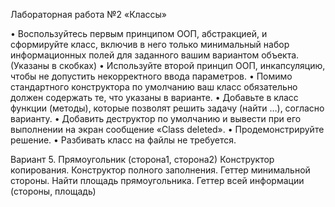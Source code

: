 Лабораторная работа №2
«Классы»

•	Воспользуйтесь первым принципом ООП, абстракцией, и сформируйте класс, включив в него только минимальный набор информационных полей для заданного вашим вариантом объекта. (Указаны в скобках)
•	Используйте второй принцип ООП, инкапсуляцию, чтобы не допустить некорректного ввода параметров.
•	Помимо стандартного конструктора по умолчанию ваш класс обязательно должен содержать те, что указаны в варианте.
•	Добавьте в класс функции (методы), которые позволят решить задачу (найти …), согласно варианту.
•	Добавить деструктор по умолчанию и вывести при его выполнении на экран сообщение «Class deleted».
•	Продемонстрируйте решение.
•	Разбивать класс на файлы не требуется.

Вариант 5.
Прямоугольник (сторона1, сторона2)
Конструктор копирования.
Конструктор полного заполнения.
Геттер минимальной стороны.
Найти площадь прямоугольника.
Геттер всей информации (стороны, площадь)